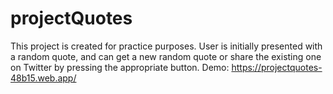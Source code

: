 # projectQuotes
This project is created for practice purposes. 
User is initially presented with a random quote, and can get a new random quote or share the existing one on Twitter by pressing the appropriate button.
Demo: https://projectquotes-48b15.web.app/
